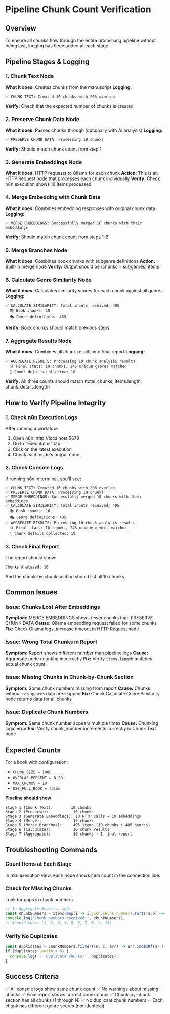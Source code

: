 # Pipeline Chunk Count Verification

## Overview

To ensure all chunks flow through the entire processing pipeline without being lost, logging has been added at each stage.

## Pipeline Stages & Logging

### 1. Chunk Text Node
**What it does:** Creates chunks from the manuscript
**Logging:**
```
✅ CHUNK TEXT: Created 10 chunks with 20% overlap
```
**Verify:** Check that the expected number of chunks is created

### 2. Preserve Chunk Data Node
**What it does:** Passes chunks through (optionally with AI analysis)
**Logging:**
```
✅ PRESERVE CHUNK DATA: Processing 10 chunks
```
**Verify:** Should match chunk count from step 1

### 3. Generate Embeddings Node
**What it does:** HTTP requests to Ollama for each chunk
**Action:** This is an HTTP Request node that processes each chunk individually
**Verify:** Check n8n execution shows 10 items processed

### 4. Merge Embedding with Chunk Data
**What it does:** Combines embedding responses with original chunk data
**Logging:**
```
✅ MERGE EMBEDDINGS: Successfully merged 10 chunks with their embeddings
```
**Verify:** Should match chunk count from steps 1-2

### 5. Merge Branches Node
**What it does:** Combines book chunks with subgenre definitions
**Action:** Built-in merge node
**Verify:** Output should be (chunks + subgenres) items

### 6. Calculate Genre Similarity Node
**What it does:** Calculates similarity scores for each chunk against all genres
**Logging:**
```
✅ CALCULATE SIMILARITY: Total inputs received: 495
  📚 Book chunks: 10
  🎭 Genre definitions: 485
```
**Verify:** Book chunks should match previous steps

### 7. Aggregate Results Node
**What it does:** Combines all chunk results into final report
**Logging:**
```
✅ AGGREGATE RESULTS: Processing 10 chunk analysis results
  📊 Final stats: 10 chunks, 245 unique genres matched
  📄 Chunk details collected: 10
```
**Verify:** All three counts should match (total_chunks, items.length, chunk_details.length)

## How to Verify Pipeline Integrity

### 1. Check n8n Execution Logs
After running a workflow:
1. Open n8n: http://localhost:5678
2. Go to "Executions" tab
3. Click on the latest execution
4. Check each node's output count

### 2. Check Console Logs
If running n8n in terminal, you'll see:
```
✅ CHUNK TEXT: Created 10 chunks with 20% overlap
✅ PRESERVE CHUNK DATA: Processing 10 chunks
✅ MERGE EMBEDDINGS: Successfully merged 10 chunks with their embeddings
✅ CALCULATE SIMILARITY: Total inputs received: 495
  📚 Book chunks: 10
  🎭 Genre definitions: 485
✅ AGGREGATE RESULTS: Processing 10 chunk analysis results
  📊 Final stats: 10 chunks, 245 unique genres matched
  📄 Chunk details collected: 10
```

### 3. Check Final Report
The report should show:
```
Chunks Analyzed: 10
```

And the chunk-by-chunk section should list all 10 chunks.

## Common Issues

### Issue: Chunks Lost After Embeddings
**Symptom:** MERGE EMBEDDINGS shows fewer chunks than PRESERVE CHUNK DATA
**Cause:** Ollama embedding request failed for some chunks
**Fix:** Check Ollama logs, increase timeout in HTTP Request node

### Issue: Wrong Total Chunks in Report
**Symptom:** Report shows different number than pipeline logs
**Cause:** Aggregate node counting incorrectly
**Fix:** Verify `items.length` matches actual chunk count

### Issue: Missing Chunks in Chunk-by-Chunk Section
**Symptom:** Some chunk numbers missing from report
**Cause:** Chunks without `top_genres` data are skipped
**Fix:** Check Calculate Genre Similarity node returns data for all chunks

### Issue: Duplicate Chunk Numbers
**Symptom:** Same chunk number appears multiple times
**Cause:** Chunking logic error
**Fix:** Verify chunk_number increments correctly in Chunk Text node

## Expected Counts

For a book with configuration:
- `CHUNK_SIZE = 1000`
- `OVERLAP_PERCENT = 0.20`
- `MAX_CHUNKS = 10`
- `USE_FULL_BOOK = false`

**Pipeline should show:**
```
Stage 1 (Chunk Text):        10 chunks
Stage 2 (Preserve):           10 chunks
Stage 3 (Generate Embeddings): 10 HTTP calls → 10 embeddings
Stage 4 (Merge):              10 chunks
Stage 5 (Merge Branches):     495 items (10 chunks + 485 genres)
Stage 6 (Calculate):          10 chunk results
Stage 7 (Aggregate):          10 chunks → 1 final report
```

## Troubleshooting Commands

### Count Items at Each Stage
In n8n execution view, each node shows item count in the connection line.

### Check for Missing Chunks
Look for gaps in chunk numbers:
```javascript
// In Aggregate Results, add:
const chunkNumbers = items.map(i => i.json.chunk_number).sort((a,b) => a-b);
console.log('Chunk numbers received:', chunkNumbers);
// Should show: [1, 2, 3, 4, 5, 6, 7, 8, 9, 10]
```

### Verify No Duplicates
```javascript
const duplicates = chunkNumbers.filter((n, i, arr) => arr.indexOf(n) !== i);
if (duplicates.length > 0) {
  console.log('⚠️  Duplicate chunks:', duplicates);
}
```

## Success Criteria

✅ All console logs show same chunk count
✅ No warnings about missing chunks
✅ Final report shows correct chunk count
✅ Chunk-by-chunk section has all chunks (1 through N)
✅ No duplicate chunk numbers
✅ Each chunk has different genre scores (not identical)

